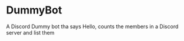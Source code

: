 # DummyBot
A Discord Dummy bot tha says Hello, counts the members in a Discord server and list them
